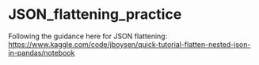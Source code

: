 # JSON_flattening_practice
Following the guidance here for JSON flattening: https://www.kaggle.com/code/jboysen/quick-tutorial-flatten-nested-json-in-pandas/notebook
